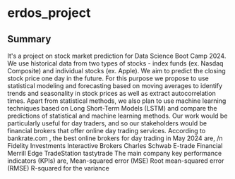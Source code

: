 # erdos_project

## Summary
It's a project on stock market prediction for Data Science Boot Camp 2024.
We use historical data from two types of stocks - index funds (ex. Nasdaq Composite) and individual stocks (ex. Apple). We aim to predict the closing stock price one day in the future. For this purpose we propose to use statistical modeling and forecasting based on moving averages to identify trends and seasonality in stock prices as well as extract autocorrelation times. Apart from statistical methods, we also plan to use machine learning techniques based on Long Short-Term Models (LSTM) and compare the predictions of statistical and machine learning methods. 
Our work would be particularly useful for day traders, and so our stakeholders would be financial brokers that offer online day trading services. According to bankrate.com , the best online brokers for day trading in May 2024 are, /n
Fidelity Investments
Interactive Brokers
Charles Schwab
E-trade Financial
Merrill Edge
TradeStation
tastytrade
The main company key performance indicators (KPIs) are,
Mean-squared error (MSE)
Root mean-squared error (RMSE)
R-squared for the variance

